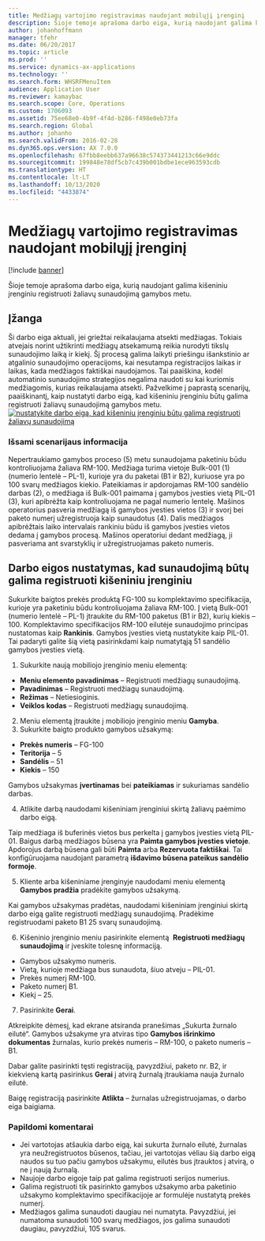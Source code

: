 ```yaml
---
title: Medžiagų vartojimo registravimas naudojant mobilųjį įrenginį
description: Šioje temoje aprašoma darbo eiga, kurią naudojant galima kišeniniu įrenginiu registruoti žaliavų sunaudojimą gamybos metu.
author: johanhoffmann
manager: tfehr
ms.date: 06/20/2017
ms.topic: article
ms.prod: ''
ms.service: dynamics-ax-applications
ms.technology: ''
ms.search.form: WHSRFMenuItem
audience: Application User
ms.reviewer: kamaybac
ms.search.scope: Core, Operations
ms.custom: 1706093
ms.assetid: 75ee68e0-4b9f-4f4d-b286-f498e0eb73fa
ms.search.region: Global
ms.author: johanho
ms.search.validFrom: 2016-02-28
ms.dyn365.ops.version: AX 7.0.0
ms.openlocfilehash: 67fbb8eebb637a96638c574373441213c66e9ddc
ms.sourcegitcommit: 199848e78df5cb7c439b001bdbe1ece963593cdb
ms.translationtype: HT
ms.contentlocale: lt-LT
ms.lasthandoff: 10/13/2020
ms.locfileid: "4433874"
---
```

# <a name="register-material-consumption-using-a-mobile-device"></a>Medžiagų vartojimo registravimas naudojant mobilųjį įrenginį

[!include [banner](../includes/banner.md)]

Šioje temoje aprašoma darbo eiga, kurią naudojant galima kišeniniu įrenginiu registruoti žaliavų sunaudojimą gamybos metu.

<a name="introduction"></a>Įžanga
------------

Ši darbo eiga aktuali, jei griežtai reikalaujama atsekti medžiagas. Tokiais atvejais norint užtikrinti medžiagų atsekamumą reikia nurodyti tikslų sunaudojimo laiką ir kiekį. Šį procesą galima laikyti priešingu išankstinio ar atgalinio sunaudojimo operacijoms, kai nesutampa registracijos laikas ir laikas, kada medžiagos faktiškai naudojamos. Tai paaiškina, kodėl automatinio sunaudojimo strategijos negalima naudoti su kai kuriomis medžiagomis, kurias reikalaujama atsekti. Pažvelkime į paprastą scenarijų, paaiškinantį, kaip nustatyti darbo eigą, kad kišeniniu įrenginiu būtų galima registruoti žaliavų sunaudojimą gamybos metu. [![nustatykite darbo eigą, kad kišeniniu įrenginiu būtų galima registruoti žaliavų sunaudojimą](./media/scenario3.png)](./media/scenario3.png)

### <a name="scenario-details"></a>Išsami scenarijaus informacija

Nepertraukiamo gamybos proceso (5) metu sunaudojama paketiniu būdu kontroliuojama žaliava RM-100. Medžiaga turima vietoje Bulk-001 (1) (numerio lentelė – PL-1), kurioje yra du paketai (B1 ir B2), kuriuose yra po 100 svarų medžiagos kiekio. Pateikiamas ir apdorojamas RM-100 sandėlio darbas (2), o medžiaga iš Bulk-001 paimama į gamybos įvesties vietą PIL-01 (3), kuri apibrėžta kaip kontroliuojama ne pagal numerio lentelę. Mašinos operatorius pasveria medžiagą iš gamybos įvesties vietos (3) ir svorį bei paketo numerį užregistruoja kaip sunaudotus (4). Dalis medžiagos apibrėžtais laiko intervalais rankiniu būdu iš gamybos įvesties vietos dedama į gamybos procesą. Mašinos operatoriui dedant medžiagą, ji pasveriama ant svarstyklių ir užregistruojamas paketo numeris.

## <a name="set-up-theworkflow-to-register-consumption-using-a-handheld-device"></a>Darbo eigos nustatymas, kad sunaudojimą būtų galima registruoti kišeniniu įrenginiu
Sukurkite baigtos prekės produktą FG-100 su komplektavimo specifikacija, kurioje yra paketiniu būdu kontroliuojama žaliava RM-100. Į vietą Bulk-001 (numerio lentelė – PL-1) įtraukite du RM-100 paketus (B1 ir B2), kurių kiekis – 100. Komplektavimo specifikacijos RM-100 eilutėje sunaudojimo principas nustatomas kaip **Rankinis**. Gamybos įvesties vietą nustatykite kaip PIL-01. Tai padaryti galite šią vietą pasirinkdami kaip numatytąją 51 sandėlio gamybos įvesties vietą.

1.  Sukurkite naują mobiliojo įrenginio meniu elementą: 

-    **Meniu elemento pavadinimas** – Registruoti medžiagų sunaudojimą. 
-    **Pavadinimas** – Registruoti medžiagų sunaudojimą. 
-    **Režimas** – Netiesioginis. 
-    **Veiklos kodas** – Registruoti medžiagų sunaudojimą.

2.  Meniu elementą įtraukite į mobiliojo įrenginio meniu **Gamyba**.
3.  Sukurkite baigto produkto gamybos užsakymą: 

-    **Prekės numeris** – FG-100 
-    **Teritorija** – 5 
-    **Sandėlis** – 51 
-    **Kiekis** – 150

Gamybos užsakymas **įvertinamas** bei **pateikiamas** ir sukuriamas sandėlio darbas.

4.  Atlikite darbą naudodami kišeniniam įrenginiui skirtą žaliavų paėmimo darbo eigą.

Taip medžiaga iš buferinės vietos bus perkelta į gamybos įvesties vietą PIL-01. Baigus darbą medžiagos būsena yra **Paimta gamybos įvesties vietoje**. Apdorojus darbą būsena gali būti **Paimta** arba **Rezervuota faktiškai**. Tai konfigūruojama naudojant parametrą **išdavimo būsena pateikus sandėlio formoje**.

5.  Kliente arba kišeniniame įrenginyje naudodami meniu elementą **Gamybos pradžia** pradėkite gamybos užsakymą.

Kai gamybos užsakymas pradėtas, naudodami kišeniniam įrenginiui skirtą darbo eigą galite registruoti medžiagų sunaudojimą. Pradėkime registruodami paketo B1 25 svarų sunaudojimą.

6.  Kišeninio įrenginio meniu pasirinkite elementą  **Registruoti medžiagų** **sunaudojimą** ir įveskite tolesnę informaciją. 

-    Gamybos užsakymo numeris. 
-    Vietą, kurioje medžiaga bus sunaudota, šiuo atveju – PIL-01. 
-    Prekės numerį RM-100. 
-    Paketo numerį B1. 
-    Kiekį – 25.

7.  Pasirinkite **Gerai**.

Atkreipkite dėmesį, kad ekrane atsiranda pranešimas „Sukurta žurnalo eilutė“. Gamybos užsakyme yra atviras tipo **Gamybos išrinkimo dokumentas** žurnalas, kurio prekės numeris – RM-100, o paketo numeris – B1. 

Dabar galite pasirinkti tęsti registraciją, pavyzdžiui, paketo nr. B2, ir kiekvieną kartą pasirinkus **Gerai** į atvirą žurnalą įtraukiama nauja žurnalo eilutė. 

Baigę registraciją pasirinkite **Atlikta** – žurnalas užregistruojamas, o darbo eiga baigiama.

### <a name="additional-comments"></a>Papildomi komentarai 

-   Jei vartotojas atšaukia darbo eigą, kai sukurta žurnalo eilutė, žurnalas yra neužregistruotos būsenos, tačiau, jei vartotojas vėliau šią darbo eigą naudos su tuo pačiu gamybos užsakymu, eilutės bus įtrauktos į atvirą, o ne į naują žurnalą.
-   Naujoje darbo eigoje taip pat galima registruoti serijos numerius.
-   Galima registruoti tik pasirinkto gamybos užsakymo arba paketinio užsakymo komplektavimo specifikacijoje ar formulėje nustatytą prekės numerį.
-   Medžiagos galima sunaudoti daugiau nei numatyta. Pavyzdžiui, jei numatoma sunaudoti 100 svarų medžiagos, jos galima sunaudoti daugiau, pavyzdžiui, 105 svarus.


